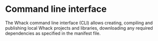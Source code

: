 # Command line interface

The Whack command line interface (CLI) allows creating, compiling and publishing local Whack projects and libraries, downloading any required dependencies as specified in the manifest file.